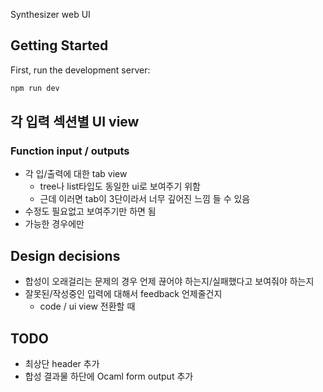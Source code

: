 Synthesizer web UI

## Getting Started

First, run the development server:

```bash
npm run dev
```

## 각 입력 섹션별 UI view

<!--
### Type definition

- 각 정의된 타입에 대한 리스트
- 타입 추가 버튼
  - 정의된 / 기본 타입 선택 가능
- 타입 작성은 string input VS select from list

### Function definition

- 예제 함수 선택기
  - 함수에 필요한 타입도 자동으로 추가
- 함수 이름만으로 축약된 리스트 & 펼쳐서 내용 확인

### Synthesized function signature

- 정의된 타입으로부터 arguments, return type 선택 -->

### Function input / outputs

- 각 입/출력에 대한 tab view
  - tree나 list타입도 동일한 ui로 보여주기 위함
  - 근데 이러면 tab이 3단이라서 너무 깊어진 느낌 들 수 있음
  <!-- - 함수 signature에 맞게 빈칸 생성? -->
- 수정도 필요없고 보여주기만 하면 됨
- 가능한 경우에만

## Design decisions

- 합성이 오래걸리는 문제의 경우 언제 끊어야 하는지/실패했다고 보여줘야 하는지
- 잘못된/작성중인 입력에 대해서 feedback 언제줄건지
  - code / ui view 전환할 때

## TODO

- 최상단 header 추가
- 합성 결과물 하단에 Ocaml form output 추가
